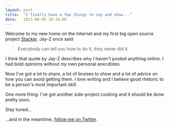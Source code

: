```yaml
---
layout: post
title:  "I finally have a few things to say and show..."
date:   2013-08-05 10:18:00
---
```


Welcome to my new home on the Internet and my first big open source project [Stacker](http://www.lokimeyburg.com/Stacker/). Jay-Z once said:
> Everybody can tell you how to do it, they never did it.

I think that quote by Jay-Z describes why I haven't posted anything online. I had bold opinions without my own personal anecdotes.

Now I've got a lot to share, a lot of bruises to show and a lot of advice on how you can avoid getting them. I love writing and I believe good rhetoric to be a person's most important skill.

One more thing: I've got another side-project cooking and it should be done pretty soon.

Stay tuned...

...and in the meantime, [follow me on Twitter](https://twitter.com/LokiMeyburg).

